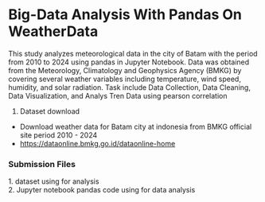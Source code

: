 # Big-Data Analysis With Pandas On WeatherData

This study analyzes meteorological data in the city of Batam with the period from 2010 to 2024 using pandas in Jupyter Notebook. Data was obtained from the Meteorology, Climatology and Geophysics  Agency (BMKG) by covering several weather variables including temperature, wind speed, humidity, and solar radiation. Task include Data Collection, Data Cleaning, Data Visualization, and Analys Tren Data using pearson correlation

1. Dataset download
  - Download weather data for Batam city at indonesia from BMKG official site period 2010 - 2024
  - https://dataonline.bmkg.go.id/dataonline-home

<h3>Submission Files</h3>
1. dataset using for analysis 
<br>
2. Jupyter notebook pandas code using for data analysis 


